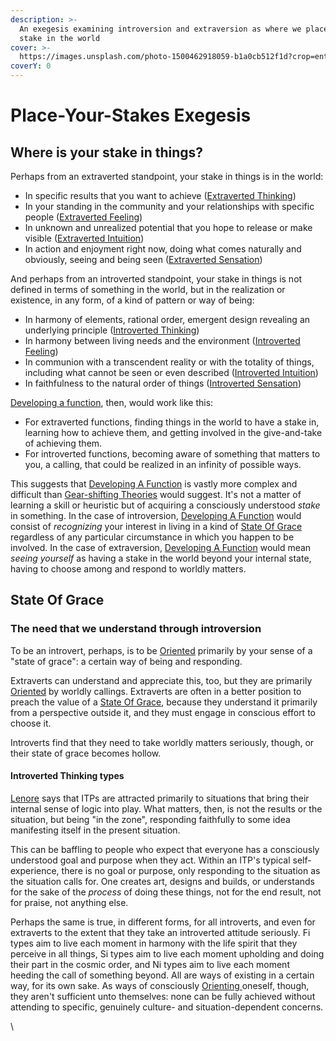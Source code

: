 ```yaml
---
description: >-
  An exegesis examining introversion and extraversion as where we place our
  stake in the world
cover: >-
  https://images.unsplash.com/photo-1500462918059-b1a0cb512f1d?crop=entropy&cs=srgb&fm=jpg&ixid=M3wxOTcwMjR8MHwxfHNlYXJjaHw2fHxwbGFjZSUyMHlvdXIlMjBzdGFrZXN8ZW58MHx8fHwxNzM4MDM3Mzg4fDA&ixlib=rb-4.0.3&q=85
coverY: 0
---
```


# Place-Your-Stakes Exegesis

## Where is your stake in things?

Perhaps from an extraverted standpoint, your stake in things is in the world:

* In specific results that you want to achieve ([Extraverted Thinking](../../fundamentals/function-attitude/judgement/thinking/extraverted-thinking.md))
* In your standing in the community and your relationships with specific people ([Extraverted Feeling](../../fundamentals/function-attitude/judgement/feeling/extraverted-feeling.md))&#x20;
* In unknown and unrealized potential that you hope to release or make visible ([Extraverted Intuition](../../fundamentals/function-attitude/perception/intuition/extraverted-intuition.md))&#x20;
* In action and enjoyment right now, doing what comes naturally and obviously, seeing and being seen ([Extraverted Sensation](../../fundamentals/function-attitude/perception/sensation/extraverted-sensation.md))

And perhaps from an introverted standpoint, your stake in things is not defined in terms of something in the world, but in the realization or existence, in any form, of a kind of pattern or way of being:

* In harmony of elements, rational order, emergent design revealing an underlying principle ([Introverted Thinking](../../fundamentals/function-attitude/judgement/thinking/introverted-thinking.md))&#x20;
* In harmony between living needs and the environment ([Introverted Feeling](../../fundamentals/function-attitude/judgement/feeling/introverted-feeling.md))&#x20;
* In communion with a transcendent reality or with the totality of things, including what cannot be seen or even described ([Introverted Intuition](../../fundamentals/function-attitude/perception/intuition/introverted-intuition.md))&#x20;
* In faithfulness to the natural order of things ([Introverted Sensation](../../fundamentals/function-attitude/perception/sensation/introverted-sensation.md))

[Developing a function](../../fundamentals/our-difficulties/terms-with-nonobvious-meanings.md#developing-a-function), then, would work like this:

* For extraverted functions, finding things in the world to have a stake in, learning how to achieve them, and getting involved in the give-and-take of achieving them.
* For introverted functions, becoming aware of something that matters to you, a calling, that could be realized in an infinity of possible ways.

This suggests that [Developing A Function](../../fundamentals/our-difficulties/terms-with-nonobvious-meanings.md#developing-a-function) is vastly more complex and difficult than [Gear-shifting Theories](../gear-shifting.md) would suggest. It's not a matter of learning a skill or heuristic but of acquiring a consciously understood _stake_ in something. In the case of introversion, [Developing A Function](../../fundamentals/our-difficulties/terms-with-nonobvious-meanings.md#developing-a-function) would consist of _recognizing_ your interest in living in a kind of [State Of Grace](place-your-stakes-exegesis.md#state-of-grace) regardless of any particular circumstance in which you happen to be involved. In the case of extraversion, [Developing A Function](../../fundamentals/our-difficulties/terms-with-nonobvious-meanings.md#developing-a-function) would mean _seeing yourself_ as having a stake in the world beyond your internal state, having to choose among and respond to worldly matters.

## State Of Grace

### The need that we understand through introversion

To be an introvert, perhaps, is to be [Oriented](../../sign-interpretation/orienting/) primarily by your sense of a "state of grace": a certain way of being and responding.

Extraverts can understand and appreciate this, too, but they are primarily [Oriented](../../sign-interpretation/orienting/) by worldly callings. Extraverts are often in a better position to preach the value of a [State Of Grace](place-your-stakes-exegesis.md#state-of-grace), because they understand it primarily from a perspective outside it, and they must engage in conscious effort to choose it.

Introverts find that they need to take worldly matters seriously, though, or their state of grace becomes hollow.

#### Introverted Thinking types

[Lenore](../../people-and-systems/lenore-thomson.md) says that ITPs are attracted primarily to situations that bring their internal sense of logic into play. What matters, then, is not the results or the situation, but being "in the zone", responding faithfully to some idea manifesting itself in the present situation.

This can be baffling to people who expect that everyone has a consciously understood goal and purpose when they act. Within an ITP's typical self-experience, there is no goal or purpose, only responding to the situation as the situation calls for. One creates art, designs and builds, or understands for the sake of the _process_ of doing these things, not for the end result, not for praise, not anything else.

Perhaps the same is true, in different forms, for all introverts, and even for extraverts to the extent that they take an introverted attitude seriously. Fi types aim to live each moment in harmony with the life spirit that they perceive in all things, Si types aim to live each moment upholding and doing their part in the cosmic order, and Ni types aim to live each moment heeding the call of something beyond. All are ways of existing in a certain way, for its own sake. As ways of consciously [Orienting ](../../sign-interpretation/orienting/)oneself, though, they aren't sufficient unto themselves: none can be fully achieved without attending to specific, genuinely culture- and situation-dependent concerns.

\
